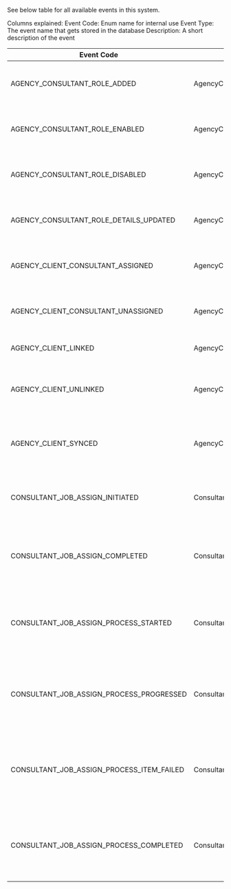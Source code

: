 See below table for all available events in this system.

Columns explained:
Event Code: Enum name for internal use
Event Type: The event name that gets stored in the database
Description: A short description of the event

<!--DATA_START-->
| Event Code | Event Type | Description |
| --- | --- | --- |
| AGENCY_CONSULTANT_ROLE_ADDED | AgencyConsultantRoleAdded | The Agency Consultant Role has been created |
| AGENCY_CONSULTANT_ROLE_ENABLED | AgencyConsultantRoleEnabled | The Agency Consultant Role has been enabled |
| AGENCY_CONSULTANT_ROLE_DISABLED | AgencyConsultantRoleDisabled | The Agency Consultant Role has been disabled |
| AGENCY_CONSULTANT_ROLE_DETAILS_UPDATED | AgencyConsultantRoleDetailsUpdated | The Agency Consultant Role has been updated |
| AGENCY_CLIENT_CONSULTANT_ASSIGNED | AgencyClientConsultantAssigned | The Agency Client Consultant has been assigned |
| AGENCY_CLIENT_CONSULTANT_UNASSIGNED | AgencyClientConsultantUnassigned | The Agency Client Consultant has been unassigned |
| AGENCY_CLIENT_LINKED | AgencyClientLinked | The Agency Client was linked |
| AGENCY_CLIENT_UNLINKED | AgencyClientUnLinked | The Agency Client was unlinked, does not indicate a deletion |
| AGENCY_CLIENT_SYNCED | AgencyClientSynced | Sync event to move data from legacy application to microservice |
| CONSULTANT_JOB_ASSIGN_INITIATED | ConsultantJobAssignInitiated | Initiate a job to assign a consultant to multiple clients for an agency |
| CONSULTANT_JOB_ASSIGN_COMPLETED | ConsultantJobAssignCompleted | Job assigning a consultant to multiple clients for an agency has completed |
| CONSULTANT_JOB_ASSIGN_PROCESS_STARTED | ConsultantJobAssignProcessStarted | Background process assigning a consultant to multiple clients for an agency is started |
| CONSULTANT_JOB_ASSIGN_PROCESS_PROGRESSED | ConsultantJobAssignProcessProgressed | Background process assigning a consultant to multiple clients for an agency is progressed |
| CONSULTANT_JOB_ASSIGN_PROCESS_ITEM_FAILED | ConsultantJobAssignProcessItemFailed | Background process assigning a consultant to multiple clients for an agency is failed for one client |
| CONSULTANT_JOB_ASSIGN_PROCESS_COMPLETED | ConsultantJobAssignProcessCompleted | Background process assigning a consultant to multiple clients for an agency is completed |
<!--DATA_END-->